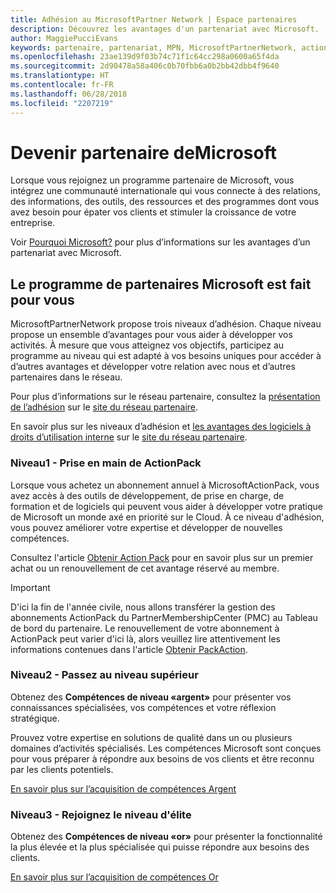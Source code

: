 ```yaml
---
title: Adhésion au MicrosoftPartner Network | Espace partenaires
description: Découvrez les avantages d'un partenariat avec Microsoft.
author: MaggiePucciEvans
keywords: partenaire, partenariat, MPN, MicrosoftPartnerNetwork, action pack, MAPS, abonnement action pack, avantages, avantages MPN, adhésion, argent, or, compétences
ms.openlocfilehash: 23ae139d9f03b74c71f1c64cc298a0600a65f4da
ms.sourcegitcommit: 2d90478a58a406c0b70fbb6a0b2bb42dbb4f9640
ms.translationtype: HT
ms.contentlocale: fr-FR
ms.lasthandoff: 06/28/2018
ms.locfileid: "2207219"
---
```

# <a name="partner-with-microsoft"></a>Devenir partenaire deMicrosoft

Lorsque vous rejoignez un programme partenaire de Microsoft, vous intégrez une communauté internationale qui vous connecte à des relations, des informations, des outils, des ressources et des programmes dont vous avez besoin pour épater vos clients et stimuler la croissance de votre entreprise. 

Voir [Pourquoi Microsoft?](https://partner.microsoft.com/business-opportunities/why-microsoft) pour plus d’informations sur les avantages d’un partenariat avec Microsoft. 


## <a name="the-microsoft-partner-program-works-for-you"></a>Le programme de partenaires Microsoft est fait pour vous

MicrosoftPartnerNetwork propose trois niveaux d’adhésion. Chaque niveau propose un ensemble d’avantages pour vous aider à développer vos activités. À mesure que vous atteignez vos objectifs, participez au programme au niveau qui est adapté à vos besoins uniques pour accéder à d’autres avantages et développer votre relation avec nous et d’autres partenaires dans le réseau. 

Pour plus d’informations sur le réseau partenaire, consultez la [présentation de l’adhésion](https://partner.microsoft.com/membership) sur le [site du réseau partenaire](https://partner.microsoft.com). 

En savoir plus sur les niveaux d’adhésion et [les avantages des logiciels à droits d’utilisation interne](https://partner.microsoft.com/membership/internal-use-software) sur le [site du réseau partenaire](https://partner.microsoft.com). 

### <a name="level-1---get-started-with-the-action-pack"></a>Niveau1 - Prise en main de ActionPack 

Lorsque vous achetez un abonnement annuel à MicrosoftActionPack, vous avez accès à des outils de développement, de prise en charge, de formation et de logiciels qui peuvent vous aider à développer votre pratique de Microsoft un monde axé en priorité sur le Cloud. À ce niveau d'adhésion, vous pouvez améliorer votre expertise et développer de nouvelles compétences.

Consultez l'article [Obtenir Action Pack](mpn-get-action-pack.md) pour en savoir plus sur un premier achat ou un renouvellement de cet avantage réservé au membre.  

>[!IMPORTANT]
>D'ici la fin de l'année civile, nous allons transférer la gestion des abonnements ActionPack du PartnerMembershipCenter (PMC) au Tableau de bord du partenaire. Le renouvellement de votre abonnement à ActionPack peut varier d'ici là, alors veuillez lire attentivement les informations contenues dans l'article [Obtenir PackAction](mpn-get-action-pack.md).  


### <a name="level-2---take-the-next-step"></a>Niveau2 - Passez au niveau supérieur

Obtenez des **Compétences de niveau «argent»** pour présenter vos connaissances spécialisées, vos compétences et votre réflexion stratégique. 
    
Prouvez votre expertise en solutions de qualité dans un ou plusieurs domaines d’activités spécialisés. Les compétences Microsoft sont conçues pour vous préparer à répondre aux besoins de vos clients et être reconnu par les clients potentiels. 

[En savoir plus sur l’acquisition de compétences Argent](https://partner.microsoft.com/membership/competencies)


### <a name="level-3---join-the-elite-tier"></a>Niveau3 - Rejoignez le niveau d'élite

Obtenez des **Compétences de niveau «or»** pour présenter la fonctionnalité la plus élevée et la plus spécialisée qui puisse répondre aux besoins des clients. 

[En savoir plus sur l’acquisition de compétences Or](https://partner.microsoft.com/membership/competencies)


